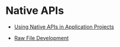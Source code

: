 # Native APIs

- [Using Native APIs in Application Projects](napi-guidelines.md)

- [Raw File Development](rawfile-guidelines.md)

